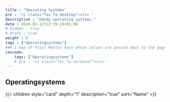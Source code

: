 ```yaml
---
title : "Operating Systems"
pre : '<i class="fas fa-desktop"></i> '
description : "Handy operating systems."
date : 2020-03-12T12:39:29+01:00
# hidden : true
# draft : true
weight : 0
tags : ["Operatingsystems"]
### a map of Front Matter keys whose values are passed down to the page's descendants unless overwritten by self or a closer ancestor's cascade. 
cascade:
    tags: ['Operatingsystems']
    # pre : '<i class="fas fa-terminal"></i> '
---
```


## Operatingsystems

{{< children style="card" depth="1" description="true" sort="Name"  >}}
